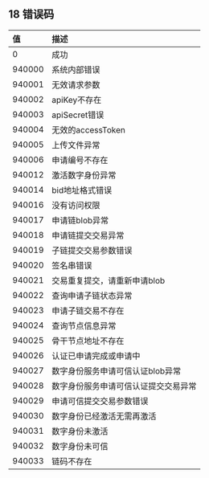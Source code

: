 ## 18 错误码

|**值**|**描述**|
|:----|:----|
|0|成功|
|940000|系统内部错误|
|940001|无效请求参数|
|940002|apiKey不存在|
|940003|apiSecret错误|
|940004|无效的accessToken|
|940005|上传文件异常|
|940006|申请编号不存在|
|940012|激活数字身份异常|
|940014|bid地址格式错误|
|940016|没有访问权限|
|940017|申请链blob异常|
|940018|申请链提交交易异常|
|940019|子链提交交易参数错误|
|940020|签名串错误|
|940021|交易重复提交，请重新申请blob|
|940022|查询申请子链状态异常|
|940023|申请子链交易不存在|
|940024|查询节点信息异常|
|940025|骨干节点地址不存在|
|940026|认证已申请完成或申请中|
|940027|数字身份服务申请可信认证blob异常|
|940028|数字身份服务申请可信认证提交交易异常|
|940029|申请可信提交交易参数错误|
|940030|数字身份已经激活无需再激活|
|940031|数字身份未激活|
|940032|数字身份未可信|
|940033|链码不存在|
